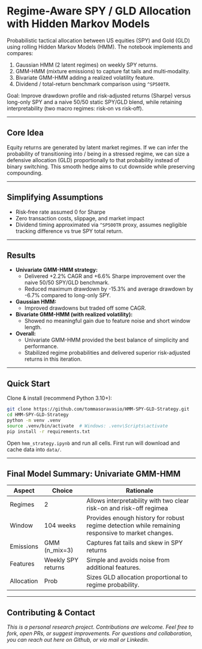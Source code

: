 # Regime-Aware SPY / GLD Allocation with Hidden Markov Models

Probabilistic tactical allocation between US equities (SPY) and Gold (GLD) using rolling Hidden Markov Models (HMM). The notebook implements and compares:

1. Gaussian HMM (2 latent regimes) on weekly SPY returns.
2. GMM-HMM (mixture emissions) to capture fat tails and multi‑modality.
3. Bivariate GMM-HMM adding a realized volatility feature.
4. Dividend / total-return benchmark comparison using `^SP500TR`.

Goal: Improve drawdown profile and risk-adjusted returns (Sharpe) versus long-only SPY and a naive 50/50 static SPY/GLD blend, while retaining interpretability (two macro regimes: risk‑on vs risk‑off).

---
## Core Idea
Equity returns are generated by latent market regimes. If we can infer the probability of transitioning into / being in a stressed regime, we can size a defensive allocation (GLD) proportionally to that probability instead of binary switching. This smooth hedge aims to cut downside while preserving compounding.

---

## Simplifying Assumptions 

* Risk‑free rate assumed 0 for Sharpe 
* Zero transaction costs, slippage, and market impact 
* Dividend timing approximated via `^SP500TR` proxy, assumes negligible tracking difference vs true SPY total return.

---

## Results
- **Univariate GMM-HMM strategy:**
    - Delivered +2.2% CAGR and +6.6% Sharpe improvement over the naive 50/50 SPY/GLD benchmark.
    - Reduced maximum drawdown by -15.3% and average drawdown by -6.7% compared to long-only SPY.
- **Gaussian HMM:**
    - Improved drawdowns but traded off some CAGR.
- **Bivariate GMM-HMM (with realized volatility):**
    - Showed no meaningful gain due to feature noise and short window length.
- **Overall:**
    - Univariate GMM-HMM provided the best balance of simplicity and performance.
    - Stabilized regime probabilities and delivered superior risk-adjusted returns in this iteration.

---
## Quick Start
Clone & install (recommend Python 3.10+):

```bash
git clone https://github.com/tommasoravasio/HMM-SPY-GLD-Strategy.git
cd HMM-SPY-GLD-Strategy
python -m venv .venv
source .venv/bin/activate  # Windows: .venv\Scripts\activate
pip install -r requirements.txt
```

Open `hmm_strategy.ipynb` and run all cells. First run will download and cache data into `data/`.

---
## Final Model Summary: Univariate GMM-HMM

| Aspect        | Choice                  | Rationale                                                        |
|---------------|------------------------|------------------------------------------------------------------|
| Regimes       | 2                      | Allows interpretability with two clear risk-on and risk-off regimea |
| Window        | 104 weeks              | Provides enough history for robust regime detection while remaining responsive to market changes. |
| Emissions     | GMM (n_mix=3)          | Captures fat tails and skew in SPY returns |
| Features      | Weekly SPY returns      | Simple and avoids noise from additional features.           |
| Allocation    | Prob    | Sizes GLD allocation proportional to regime probability.     |


---
## Contributing & Contact

*This is a personal research project. Contributions are welcome. Feel free to fork, open PRs, or suggest improvements. For questions and collaboration, you can reach out here on Github, or via mail or Linkedin.*



